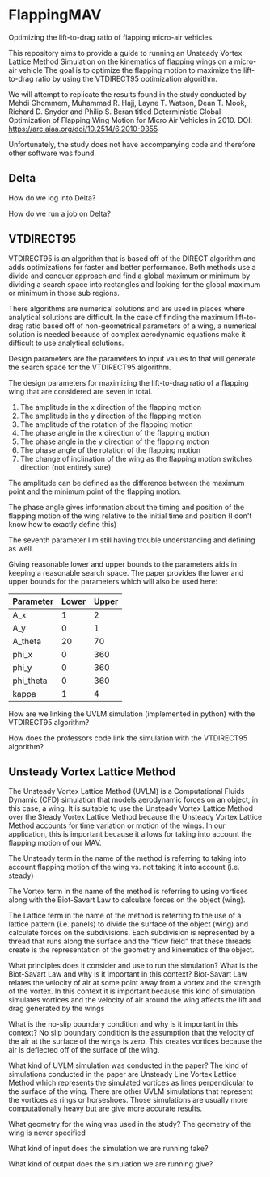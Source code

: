 # FlappingMAV 
Optimizing the lift-to-drag ratio of flapping micro-air vehicles.

This repository aims to provide a guide to running an Unsteady Vortex Lattice
Method Simulation on the kinematics of flapping wings on a micro-air vehicle
The goal is to optimize the flapping motion to maximize the lift-to-drag ratio
by using the VTDIRECT95 optimization algorithm.

We will attempt to replicate the results found in the study conducted by Mehdi
Ghommem, Muhammad R. Hajj, Layne T. Watson, Dean T. Mook, Richard D. Snyder and
Philip S. Beran titled Deterministic Global Optimization of Flapping Wing
Motion for Micro Air Vehicles in 2010. DOI:
https://arc.aiaa.org/doi/10.2514/6.2010-9355

Unfortunately, the study does not have accompanying code and therefore other
software was found.

## Delta

How do we log into Delta?

How do we run a job on Delta?

## VTDIRECT95

VTDIRECT95 is an algorithm that is based off of the DIRECT algorithm and adds
optimizations for faster and better performance. Both methods use a divide and
conquer approach and find a global maximum or minimum by dividing a search
space into rectangles and looking for the global maximum or minimum in those
sub regions.

There algorithms are numerical solutions and are used in places where
analytical solutions are difficult. In the case of finding the maximum
lift-to-drag ratio based off of non-geometrical parameters of a wing, a
numerical solution is needed because of complex aerodynamic equations make it
difficult to use analytical solutions.

Design parameters are the parameters to input values to that will generate the
search space for the VTDIRECT95 algorithm.

The design parameters for maximizing the lift-to-drag ratio of a flapping wing
that are considered are seven in total.
1. The amplitude in the x direction of the flapping motion
1. The amplitude in the y direction of the flapping motion
1. The amplitude of the rotation of the flapping motion
1. The phase angle in the x direction of the flapping motion
1. The phase angle in the y direction of the flapping motion
1. The phase angle of the rotation of the flapping motion
1. The change of inclination of the wing as the flapping motion switches
   direction (not entirely sure)

The amplitude can be defined as the difference between the maximum point and
the minimum point of the flapping motion.

The phase angle gives information about the timing and position of the flapping
motion of the wing relative to the initial time and position (I don't know how
to exactly define this)

The seventh parameter I'm still having trouble understanding and defining as
well.

Giving reasonable lower and upper bounds to the parameters aids in keeping a
reasonable search space. The paper provides the lower and upper bounds for the
parameters which will also be used here:

| Parameter | Lower | Upper |
|-----------|-------|-------|
| A_x       | 1     | 2     |
| A_y       | 0     | 1     |
| A_theta   | 20    | 70    |
| phi_x     | 0     | 360   |
| phi_y     | 0     | 360   |
| phi_theta | 0     | 360   |
| kappa     | 1     | 4     |


How are we linking the UVLM simulation (implemented in python) with the
VTDIRECT95 algorithm?

How does the professors code link the simulation with the VTDIRECT95 algorithm?

## Unsteady Vortex Lattice Method

The Unsteady Vortex Lattice Method (UVLM) is a Computational Fluids Dynamic
(CFD) simulation that models aerodynamic forces on an object, in this case, a
wing. It is suitable to use the Unsteady Vortex Lattice Method over the Steady
Vortex Lattice Method because the Unsteady Vortex Lattice Method accounts for
time variation or motion of the wings. In our application, this is important
because it allows for taking into account the flapping motion of our MAV.

The Unsteady term in the name of the method is referring to taking into account
flapping motion of the wing vs. not taking it into account (i.e. steady)

The Vortex term in the name of the method is referring to using vortices along
with the Biot-Savart Law to calculate forces on the object (wing).

The Lattice term in the name of the method is referring to the use of a lattice
pattern (i.e. panels) to divide the surface of the object (wing) and calculate
forces on the subdivisions. Each subdivision is represented by a thread that
runs along the surface and the "flow field" that these threads create is the
representation of the geometry and kinematics of the object.


What principles does it consider and use to run the simulation? What is the
Biot-Savart Law and why is it important in this context? Biot-Savart Law
relates the velocity of air at some point away from a vortex and the strength
of the vortex. In this context it is important because this kind of simulation
simulates vortices and the velocity of air around the wing affects the lift and
drag generated by the wings

What is the no-slip boundary condition and why is it important in this context?
No slip boundary condition is the assumption that the velocity of the air at
the surface of the wings is zero. This creates vortices because the air is
deflected off of the surface of the wing.

What kind of UVLM simulation was conducted in the paper? The kind of
simulations conducted in the paper are Unsteady Line Vortex Lattice Method
which represents the simulated vortices as lines perpendicular to the surface
of the wing. There are other UVLM simulations that represent the vortices as
rings or horseshoes. Those simulations are usually more computationally heavy
but are give more accurate results.

What geometry for the wing was used in the study? The geometry of the wing is
never specified

What kind of input does the simulation we are running take?

What kind of output does the simulation we are running give?

